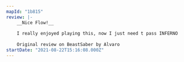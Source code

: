 ```yaml
---
mapId: "1b815"
review: |-
    __Nice Flow!__
    
    I really enjoyed playing this, now I just need t pass INFERNO
    
    Original review on BeastSaber by Alvaro
startDate: "2021-08-22T15:16:08.000Z"
---
```

